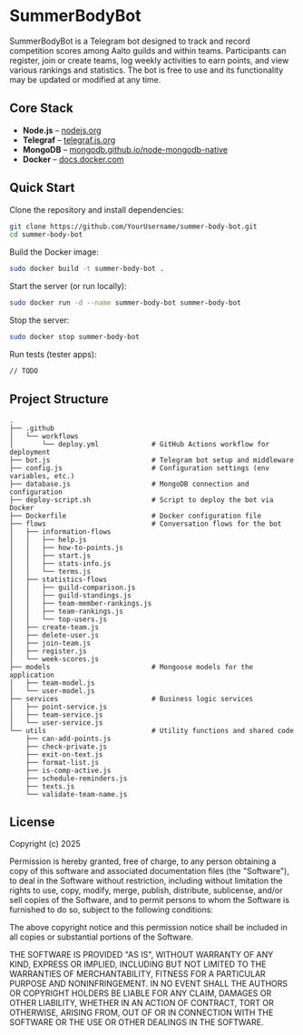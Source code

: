 # SummerBodyBot

SummerBodyBot is a Telegram bot designed to track and record competition scores among Aalto guilds and within teams. Participants can register, join or create teams, log weekly activities to earn points, and view various rankings and statistics. The bot is free to use and its functionality may be updated or modified at any time.

## Core Stack

- **Node.js** – [nodejs.org](http://nodejs.org/)
- **Telegraf** – [telegraf.js.org](https://telegraf.js.org/#/)
- **MongoDB** – [mongodb.github.io/node-mongodb-native](https://mongodb.github.io/node-mongodb-native/)
- **Docker** – [docs.docker.com](https://docs.docker.com/get-docker/)

## Quick Start

Clone the repository and install dependencies:

```bash
git clone https://github.com/YourUsername/summer-body-bot.git
cd summer-body-bot
```

Build the Docker image:

```bash
sudo docker build -t summer-body-bot .
```

Start the server (or run locally):

```bash
sudo docker run -d --name summer-body-bot summer-body-bot
```

Stop the server:

```bash
sudo docker stop summer-body-bot
```

Run tests (tester apps):

```bash
// TODO
```

## Project Structure

```
.
├── .github
│   └── workflows
│       └── deploy.yml             # GitHub Actions workflow for deployment
├── bot.js                         # Telegram bot setup and middleware
├── config.js                      # Configuration settings (env variables, etc.)
├── database.js                    # MongoDB connection and configuration
├── deploy-script.sh               # Script to deploy the bot via Docker
├── Dockerfile                     # Docker configuration file
├── flows                          # Conversation flows for the bot
│   ├── information-flows
│   │   ├── help.js
│   │   ├── how-to-points.js
│   │   ├── start.js
│   │   ├── stats-info.js
│   │   └── terms.js
│   ├── statistics-flows
│   │   ├── guild-comparison.js
│   │   ├── guild-standings.js
│   │   ├── team-member-rankings.js
│   │   ├── team-rankings.js
│   │   └── top-users.js
│   ├── create-team.js
│   ├── delete-user.js
│   ├── join-team.js
│   ├── register.js
│   └── week-scores.js
├── models                         # Mongoose models for the application
│   ├── team-model.js
│   └── user-model.js
├── services                       # Business logic services
│   ├── point-service.js
│   ├── team-service.js
│   └── user-service.js
└── utils                          # Utility functions and shared code
    ├── can-add-points.js
    ├── check-private.js
    ├── exit-on-text.js
    ├── format-list.js
    ├── is-comp-active.js
    ├── schedule-reminders.js
    ├── texts.js
    └── validate-team-name.js
```

## License

Copyright (c) 2025

Permission is hereby granted, free of charge, to any person obtaining a copy
of this software and associated documentation files (the "Software"), to deal
in the Software without restriction, including without limitation the rights
to use, copy, modify, merge, publish, distribute, sublicense, and/or sell
copies of the Software, and to permit persons to whom the Software is
furnished to do so, subject to the following conditions:

The above copyright notice and this permission notice shall be included in all
copies or substantial portions of the Software.

THE SOFTWARE IS PROVIDED "AS IS", WITHOUT WARRANTY OF ANY KIND, EXPRESS OR
IMPLIED, INCLUDING BUT NOT LIMITED TO THE WARRANTIES OF MERCHANTABILITY,
FITNESS FOR A PARTICULAR PURPOSE AND NONINFRINGEMENT. IN NO EVENT SHALL THE
AUTHORS OR COPYRIGHT HOLDERS BE LIABLE FOR ANY CLAIM, DAMAGES OR OTHER
LIABILITY, WHETHER IN AN ACTION OF CONTRACT, TORT OR OTHERWISE, ARISING FROM,
OUT OF OR IN CONNECTION WITH THE SOFTWARE OR THE USE OR OTHER DEALINGS IN THE
SOFTWARE.
